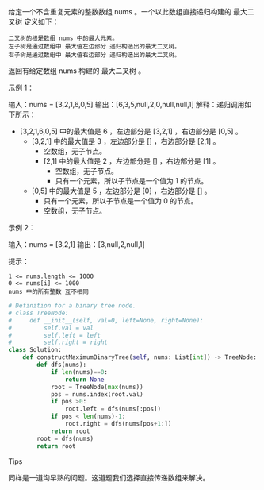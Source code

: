 给定一个不含重复元素的整数数组 nums 。一个以此数组直接递归构建的 最大二叉树 定义如下：

    二叉树的根是数组 nums 中的最大元素。
    左子树是通过数组中 最大值左边部分 递归构造出的最大二叉树。
    右子树是通过数组中 最大值右边部分 递归构造出的最大二叉树。

返回有给定数组 nums 构建的 最大二叉树 。

 

示例 1：

输入：nums = [3,2,1,6,0,5]
输出：[6,3,5,null,2,0,null,null,1]
解释：递归调用如下所示：
- [3,2,1,6,0,5] 中的最大值是 6 ，左边部分是 [3,2,1] ，右边部分是 [0,5] 。
    - [3,2,1] 中的最大值是 3 ，左边部分是 [] ，右边部分是 [2,1] 。
        - 空数组，无子节点。
        - [2,1] 中的最大值是 2 ，左边部分是 [] ，右边部分是 [1] 。
            - 空数组，无子节点。
            - 只有一个元素，所以子节点是一个值为 1 的节点。
    - [0,5] 中的最大值是 5 ，左边部分是 [0] ，右边部分是 [] 。
        - 只有一个元素，所以子节点是一个值为 0 的节点。
        - 空数组，无子节点。

示例 2：

输入：nums = [3,2,1]
输出：[3,null,2,null,1]

 

提示：

    1 <= nums.length <= 1000
    0 <= nums[i] <= 1000
    nums 中的所有整数 互不相同



```python
# Definition for a binary tree node.
# class TreeNode:
#     def __init__(self, val=0, left=None, right=None):
#         self.val = val
#         self.left = left
#         self.right = right
class Solution:
    def constructMaximumBinaryTree(self, nums: List[int]) -> TreeNode:
        def dfs(nums):
            if len(nums)==0:
                return None 
            root = TreeNode(max(nums))
            pos = nums.index(root.val)
            if pos >0:
                root.left = dfs(nums[:pos])
            if pos < len(nums)-1:
                root.right = dfs(nums[pos+1:])
            return root 
        root = dfs(nums)
        return root 
```



Tips

同样是一道沟早熟的问题。这道题我们选择直接传递数组来解决。